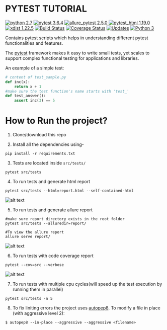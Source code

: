 PYTEST TUTORIAL
=============
[![python 2.7](https://img.shields.io/badge/python-2.7-brightgreen.svg)](https://www.python.org/)
[![pytest 3.6.4](https://img.shields.io/badge/pytest-3.6.4-green.svg)](https://docs.pytest.org/en/latest/)
[![allure_pytest 2.5.0](https://img.shields.io/badge/allure_pytest-2.5.0-yellow.svg)](https://github.com/allure-framework/allure-python)
[![pytest_html 1.19.0](https://img.shields.io/badge/pytest_html-1.19.0-yellowgreen.svg)](https://github.com/pytest-dev/pytest-html)
[![xdist 1.22.5](https://img.shields.io/badge/xdist-1.22.5-orange.svg)](https://pypi.org/project/pytest-xdist/)
[![Build Status](https://travis-ci.org/shashikumarraja/pytest_tutorial.svg?branch=master)](https://travis-ci.org/shashikumarraja/pytest_tutorial)
[![Coverage Status](https://coveralls.io/repos/github/shashikumarraja/pytest_tutorial/badge.svg?branch=master)](https://coveralls.io/github/shashikumarraja/pytest_tutorial?branch=master)
[![Updates](https://pyup.io/repos/github/shashikumarraja/pytest_tutorial/shield.svg)](https://pyup.io/repos/github/shashikumarraja/pytest_tutorial/)
[![Python 3](https://pyup.io/repos/github/shashikumarraja/pytest_tutorial/python-3-shield.svg)](https://pyup.io/repos/github/shashikumarraja/pytest_tutorial/)


Contains pytest scripts which helps in understanding different pytest functionalities and features.

The [pytest](https://docs.pytest.org/en/latest/) framework makes it easy to write small tests, yet
scales to support complex functional testing for applications and libraries.

An example of a simple test:
```python
# content of test_sample.py
def inc(x):
    return x + 1
#make sure the test function's name starts with 'test_'
def test_answer():
    assert inc(3) == 5
```

How to Run the project?
=====
1. Clone/download this repo

2. Install all the dependencies using-
```shell
pip install -r requirements.txt
```

3. Tests are located inside `src/tests/`
```shell
pytest src/tests
```
4. To run tests and generate html report
```shell
pytest src/tests --html=report.html --self-contained-html
```
![alt text](img/report_html.png)


5. To run tests and generate allure report
```shell
#make sure report directory exists in the root folder
pytest src/tests --alluredir=report/

#To view the allure report
allure serve report/
```
![alt text](img/report_allure.png)

6. To run tests with code coverage report
```shell
pytest --cov=src --verbose
```
![alt text](img/cov_report.png)

7. To run tests with multiple cpu cycles(will speed up the test execution by running them in parallel)
```shell
pytest src/tests -n 5
```

8. To fix liniting errors the project uses [autopep8](https://github.com/hhatto/autopep8).
To modify a file in place (with aggressive level 2):
```shell
$ autopep8 --in-place --aggressive --aggressive <filename>
```